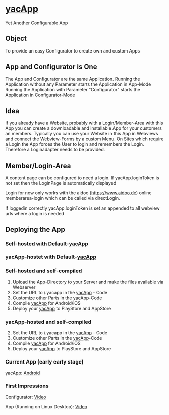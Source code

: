 # [yacApp]
Yet Another Configurable App

## Object
To provide an easy Configurator to create own and custom Apps

## App and Configurator is One
The App and Configurator are the same Application.
Running the Application without any Parameter starts the Application in App-Mode
Running the Application with Parameter "Configurator" starts the Application in Configurator-Mode

## Idea
If you already have a Website, probably with a Login/Member-Area with this App you can create a downloadable and installable App for your customers an members.
Typically you can use your Website in this App in Webviews and connect the Webview-Forms by a custom Menu.
On Sites which require a Login the App forces the User to login and remembers the Login. Therefore a Loginadapter needs to be provided.

## Member/Login-Area
A content page can be configured to need a login.
If yacApp.loginToken is not set then the LoginPage is automatically displayed

Login for now only works with the aidoo (https://www.aidoo.de) online memberarea-login which can be called via directLogin.

If loggedin correctly yacApp.loginToken is set an appended to all webview urls where a login is needed


## Deploying the App

### Self-hosted with Default-[yacApp]

### yacApp-hostet with Default-[yacApp]

### Self-hosted and self-compiled

1. Upload the App-Directory to your Server and make the files available via Webserver
2. Set the URL to <your-server>/<your-project-file>.yacapp in the [yacApp] - Code
3. Customize other Parts in the [yacApp]-Code
4. Compile [yacApp] for Android/iOS
5. Deploy your [yacApp] to PlayStore and AppStore

### yacApp-hosted and self-compiled

2. Set the URL to <yacApp-server>/<your-project-file>.yacapp in the [yacApp] - Code
3. Customize other Parts in the [yacApp]-Code
4. Compile [yacApp] for Android/iOS
5. Deploy your [yacApp] to PlayStore and AppStore

### Current App (early early stage)

yacApp: [Android](https://www.jw78.de/yacapp.apk)

### First Impressions

Configurator: [Video](https://www.jw78.de/yacAppConfigurator.mp4)

App (Running on Linux Desktop): [Video](https://www.jw78.de/yacApp-Desktop.mp4)

[yacApp]: https://github.com/jw23578/yacapp#readme "yacApp"
